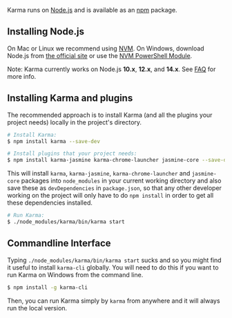 Karma runs on [Node.js] and is available as an [npm] package.

## Installing Node.js

On Mac or Linux we recommend using [NVM](https://github.com/creationix/nvm). On Windows, download Node.js
from [the official site](https://nodejs.org/) or use the [NVM PowerShell Module](https://www.powershellgallery.com/packages/nvm).

Note: Karma currently works on Node.js **10.x**, **12.x**, and **14.x**. See [FAQ] for more info.

## Installing Karma and plugins

The recommended approach is to install Karma (and all the plugins your project needs) locally in
the project's directory.

```bash
# Install Karma:
$ npm install karma --save-dev

# Install plugins that your project needs:
$ npm install karma-jasmine karma-chrome-launcher jasmine-core --save-dev

```

This will install `karma`, `karma-jasmine`, `karma-chrome-launcher` and `jasmine-core` packages into `node_modules` in your current
working directory and also save these as `devDependencies` in `package.json`, so that any
other developer working on the project will only have to do `npm install` in order to get all these
dependencies installed.

```bash
# Run Karma:
$ ./node_modules/karma/bin/karma start
```

## Commandline Interface
Typing `./node_modules/karma/bin/karma start` sucks and so you might find it useful to install `karma-cli` globally. You will need to do this if you want to run Karma on Windows from the command line.

```bash
$ npm install -g karma-cli
```

Then, you can run Karma simply by `karma` from anywhere and it will always run the local version.


[Node.js]: https://nodejs.org/
[npm]: https://www.npmjs.com/package/karma
[NVM]: https://github.com/creationix/nvm
[FAQ]: ./faq.html
